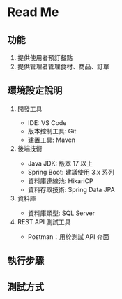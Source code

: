 <h1> Read Me </h1>
<h2>功能</h2>
<ol>
  <li>提供使用者預訂餐點</li>
  <li>提供管理者管理食材、商品、訂單</li>
</ol>
<h2>環境設定說明</h2>
<ol>
  <li>開發工具</li>
  <ul>
  <li>IDE: VS Code</li>
  <li>版本控制工具: Git</li>
  <li>建置工具: Maven</li>
</ul>
  
  <li>後端技術</li>
  <ul>
  <li>Java JDK: 版本 17 以上</li>
  <li>Spring Boot: 建議使用 3.x 系列</li>
  <li>資料庫連線池: HikariCP</li>
  <li>資料存取技術: Spring Data JPA</li>
</ul>

  <li>資料庫</li>
  <ul>
  <li>資料庫類型: SQL Server</li>
</ul>

  <li>REST API 測試工具</li>
  <ul>
  <li>Postman：用於測試 API 介面</li>
</ul>
</ol>


<h2>執行步驟</h2>
<h2>測試方式</h2>




